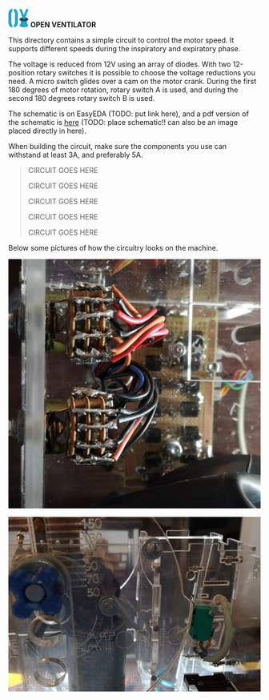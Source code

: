 ![](../../images/OpenVentilatorLogoSmall.png) **OPEN VENTILATOR**

This directory contains a simple circuit to control the motor speed. It supports different speeds during the inspiratory and expiratory phase. 

The voltage is reduced from 12V using an array of diodes. With two 12-position rotary switches it is possible to choose the voltage reductions you need. A micro switch glides over a cam on the motor crank. During the first 180 degrees of motor rotation, rotary switch A is used, and during the second 180 degrees rotary switch B is used.

The schematic is on EasyEDA (TODO: put link here), and a pdf version of the schematic is [here]() (TODO: place schematic!!  can also be an image placed directly in here).

When building the circuit, make sure the components you use can withstand at least 3A, and preferably 5A.

> CIRCUIT GOES HERE
> 
> CIRCUIT GOES HERE
> 
> CIRCUIT GOES HERE
> 
> CIRCUIT GOES HERE
> 
> CIRCUIT GOES HERE
> 

Below some pictures of how the circuitry looks on the machine.

![12-pos switch](images/12-pos_switches_and_diodes.png)

![180 degree switch](images/180degree_switch.png)
